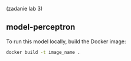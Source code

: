 (zadanie lab 3)

## model-perceptron


To run this model locally, build the Docker image:

```bash
docker build -t image_name .
